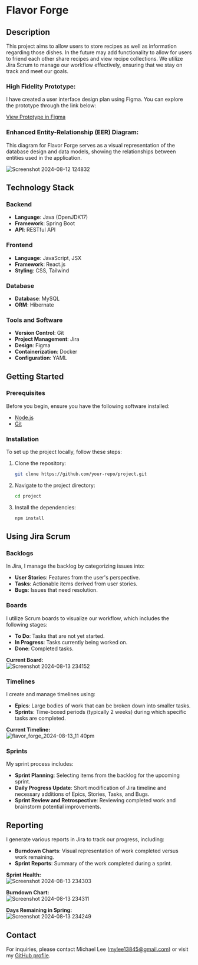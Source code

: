 # Flavor Forge

## Description
This project aims to allow users to store recipes as well as information regarding those dishes. In the future may add functionality to allow for users to friend each other 
share recipes and view recipe collections. We utilize Jira Scrum to manage our workflow effectively, ensuring that we stay on track and meet our goals.

### High Fidelity Prototype: 
I have created a user interface design plan using Figma. You can explore the prototype through the link below:

[View Prototype in Figma](https://www.figma.com/proto/obHUI1aO1xF9NwEIsPGC9x/Figma-basics?node-id=1669-162202&t=u3G21a5TVdmpRsHh-1)  

### Enhanced Entity-Relationship (EER) Diagram:  
This diagram for Flavor Forge serves as a visual representation of the database design and data models, showing the relationships between entities used in the application.  
  
![Screenshot 2024-08-12 124832](https://github.com/user-attachments/assets/ecd94486-34b0-4404-bb0a-fbcbdfe04c9f)  

## Technology Stack

### Backend
- **Language**: Java (OpenJDK17)
- **Framework**: Spring Boot
- **API**: RESTful API

### Frontend
- **Language**: JavaScript, JSX
- **Framework**: React.js
- **Styling**: CSS, Tailwind

### Database
- **Database**: MySQL
- **ORM**: Hibernate

### Tools and Software
- **Version Control**: Git
- **Project Management**: Jira
- **Design**: Figma
- **Containerization**: Docker
- **Configuration**: YAML 

## Getting Started

### Prerequisites
Before you begin, ensure you have the following software installed:
- [Node.js](https://nodejs.org/)
- [Git](https://git-scm.com/)

### Installation
To set up the project locally, follow these steps:

1. Clone the repository:
    ```bash
    git clone https://github.com/your-repo/project.git
    ```
2. Navigate to the project directory:
    ```bash
    cd project
    ```
3. Install the dependencies:
    ```bash
    npm install
    ```

## Using Jira Scrum

### Backlogs
In Jira, I manage the backlog by categorizing issues into:
- **User Stories**: Features from the user's perspective.
- **Tasks**: Actionable items derived from user stories.
- **Bugs**: Issues that need resolution.

### Boards
I utilize Scrum boards to visualize our workflow, which includes the following stages:
- **To Do**: Tasks that are not yet started.
- **In Progress**: Tasks currently being worked on.
- **Done**: Completed tasks.

**Current Board:**  
![Screenshot 2024-08-13 234152](https://github.com/user-attachments/assets/c00a6c01-92c2-49d6-b261-0ba356e784c0)  

### Timelines
I create and manage timelines using:
- **Epics**: Large bodies of work that can be broken down into smaller tasks.
- **Sprints**: Time-boxed periods (typically 2 weeks) during which specific tasks are completed.

**Current Timeline:**  
![flavor_forge_2024-08-13_11 40pm](https://github.com/user-attachments/assets/a3431cd9-c680-4572-b02b-b42c9f7112f7)  



### Sprints
My sprint process includes:
- **Sprint Planning**: Selecting items from the backlog for the upcoming sprint.
- **Daily Progress Update**: Short modification of Jira timeline and necessary additions of Epics, Stories, Tasks, and Bugs.
- **Sprint Review and Retrospective**: Reviewing completed work and brainstorm potential improvements.

## Reporting
I generate various reports in Jira to track our progress, including:
- **Burndown Charts**: Visual representation of work completed versus work remaining.
- **Sprint Reports**: Summary of the work completed during a sprint.

    
**Sprint Health:**  
![Screenshot 2024-08-13 234303](https://github.com/user-attachments/assets/534975ba-e805-4feb-804a-31ab2431f3fd)  


    
**Burndown Chart:**  
![Screenshot 2024-08-13 234311](https://github.com/user-attachments/assets/b1b7ebcf-2793-4616-924d-413ad3918099)  


    
**Days Remaining in Spring:**  
![Screenshot 2024-08-13 234249](https://github.com/user-attachments/assets/74bf23cf-ab09-4f20-9bc3-e7eba66bcd06)  




## Contact
For inquiries, please contact Michael Lee (mylee13845@gmail.com) or visit my [GitHub profile](https://github.com/m-y-lee2002).
